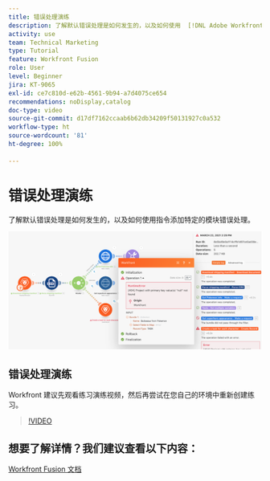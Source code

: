 ```yaml
---
title: 错误处理演练
description: 了解默认错误处理是如何发生的，以及如何使用  [!DNL Adobe Workfront Fusion] 中的指令添加特定的模块错误处理。
activity: use
team: Technical Marketing
type: Tutorial
feature: Workfront Fusion
role: User
level: Beginner
jira: KT-9065
exl-id: ce7c810d-e62b-4561-9b94-a7d4075ce654
recommendations: noDisplay,catalog
doc-type: video
source-git-commit: d17df7162ccaab6b62db34209f50131927c0a532
workflow-type: ht
source-wordcount: '81'
ht-degree: 100%

---
```


# 错误处理演练

了解默认错误处理是如何发生的，以及如何使用指令添加特定的模块错误处理。

![错误处理场景的图像](assets/troubleshooting-and-error-handling-7.png)

## 错误处理演练

Workfront 建议先观看练习演练视频，然后再尝试在您自己的环境中重新创建练习。

>[!VIDEO](https://video.tv.adobe.com/v/335306/?quality=12&learn=on&enablevpops)

## 想要了解详情？我们建议查看以下内容：

[Workfront Fusion 文档](https://experienceleague.adobe.com/docs/workfront/using/adobe-workfront-fusion/workfront-fusion-2.html?lang=zh-Hans)
